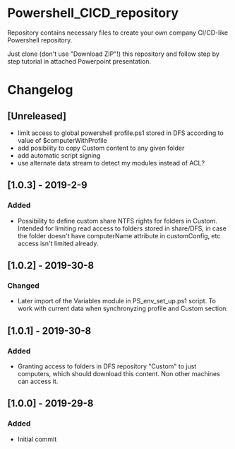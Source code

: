 # Powershell_CICD_repository
Repository contains necessary files to create your own company CI/CD-like Powershell repository.

Just clone (don't use "Download ZIP"!) this repository and follow step by step tutorial in attached Powerpoint presentation.


# Changelog

## [Unreleased]
- limit access to global powershell profile.ps1 stored in DFS according to value of $computerWithProfile
- add posibility to copy Custom content to any given folder
- add automatic script signing
- use alternate data stream to detect my modules instead of ACL?

## [1.0.3] - 2019-2-9
### Added
- Possibility to define custom share NTFS rights for folders in Custom. Intended for limiting read access to folders stored in share/DFS, in case the folder doesn't have computerName attribute in customConfig, etc access isn't limited already.

## [1.0.2] - 2019-30-8
### Changed
- Later import of the Variables module in PS_env_set_up.ps1 script. To work with current data when synchronyzing profile and Custom section.

## [1.0.1] - 2019-30-8
### Added
- Granting access to folders in DFS repository "Custom" to just computers, which should download this content. Non other machines can access it.

## [1.0.0] - 2019-29-8
### Added
- Initial commit
